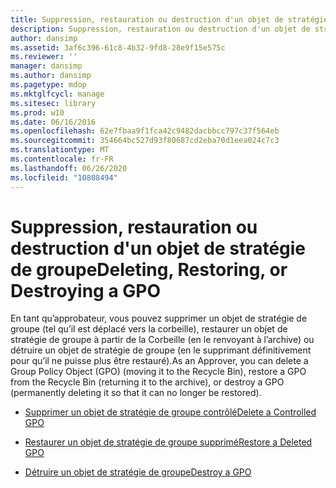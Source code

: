 ```yaml
---
title: Suppression, restauration ou destruction d'un objet de stratégie de groupe
description: Suppression, restauration ou destruction d'un objet de stratégie de groupe
author: dansimp
ms.assetid: 3af6c396-61c8-4b32-9fd8-28e9f15e575c
ms.reviewer: ''
manager: dansimp
ms.author: dansimp
ms.pagetype: mdop
ms.mktglfcycl: manage
ms.sitesec: library
ms.prod: w10
ms.date: 06/16/2016
ms.openlocfilehash: 62e7fbaa9f1fca42c9482dacbbcc797c37f564eb
ms.sourcegitcommit: 354664bc527d93f80687cd2eba70d1eea024c7c3
ms.translationtype: MT
ms.contentlocale: fr-FR
ms.lasthandoff: 06/26/2020
ms.locfileid: "10808494"
---
```

# <span data-ttu-id="955c8-103">Suppression, restauration ou destruction d'un objet de stratégie de groupe</span><span class="sxs-lookup"><span data-stu-id="955c8-103">Deleting, Restoring, or Destroying a GPO</span></span>


<span data-ttu-id="955c8-104">En tant qu’approbateur, vous pouvez supprimer un objet de stratégie de groupe (tel qu’il est déplacé vers la corbeille), restaurer un objet de stratégie de groupe à partir de la Corbeille (en le renvoyant à l’archive) ou détruire un objet de stratégie de groupe (en le supprimant définitivement pour qu’il ne puisse plus être restauré).</span><span class="sxs-lookup"><span data-stu-id="955c8-104">As an Approver, you can delete a Group Policy Object (GPO) (moving it to the Recycle Bin), restore a GPO from the Recycle Bin (returning it to the archive), or destroy a GPO (permanently deleting it so that it can no longer be restored).</span></span>

-   [<span data-ttu-id="955c8-105">Supprimer un objet de stratégie de groupe contrôlé</span><span class="sxs-lookup"><span data-stu-id="955c8-105">Delete a Controlled GPO</span></span>](delete-a-controlled-gpo-agpm40.md)

-   [<span data-ttu-id="955c8-106">Restaurer un objet de stratégie de groupe supprimé</span><span class="sxs-lookup"><span data-stu-id="955c8-106">Restore a Deleted GPO</span></span>](restore-a-deleted-gpo-agpm40.md)

-   [<span data-ttu-id="955c8-107">Détruire un objet de stratégie de groupe</span><span class="sxs-lookup"><span data-stu-id="955c8-107">Destroy a GPO</span></span>](destroy-a-gpo-agpm40.md)

 

 





